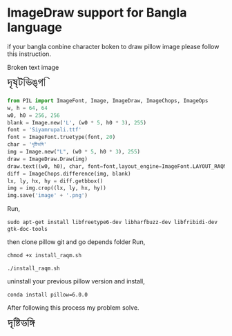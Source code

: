 # ImageDraw support for Bangla language

if your bangla conbine character boken to draw pillow image please follow this instruction.

Broken text image

![alt text](img/image_1.png)

```py
from PIL import ImageFont, Image, ImageDraw, ImageChops, ImageOps
w, h = 64, 64
w0, h0 = 256, 256
blank = Image.new('L', (w0 * 5, h0 * 3), 255)
font = 'Siyamrupali.ttf'
font = ImageFont.truetype(font, 20)  
char = 'দৃষ্টিভঙ্গি'
img = Image.new("L", (w0 * 5, h0 * 3), 255) 
draw = ImageDraw.Draw(img)
draw.text((w0, h0), char, font=font,layout_engine=ImageFont.LAYOUT_RAQM)
diff = ImageChops.difference(img, blank)
lx, ly, hx, hy = diff.getbbox()
img = img.crop((lx, ly, hx, hy))
img.save('image' + '.png')
```
Run,
```
sudo apt-get install libfreetype6-dev libharfbuzz-dev libfribidi-dev gtk-doc-tools
```

then clone pillow git and go depends folder
Run,
```
chmod +x install_raqm.sh
```
```
./install_raqm.sh
```

uninstall your previous pillow version and install,
```
conda install pillow=6.0.0
```
After following this process my problem solve.

![alt text](img/image.png)
